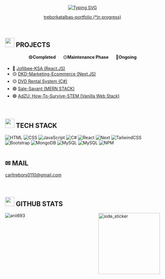 <p align="center">
<a href="https://git.io/typing-svg"><img src="https://readme-typing-svg.demolab.com?font=Fira+Code&size=30&pause=1000&color=00F789&center=true&vCenter=true&width=800&lines=Carl+Trebor+Katalbas;Independent+Full-stack+Developer;Learning+Computer+Science+%26+AI" alt="Typing SVG" /></a>
</p>
<p align="center">
  <a href="https://treborkatalbas.vercel.app/" align="center">treborkatalbas-portfolio (*in progress)</a>
</p>
<br>

## <img src="https://media.giphy.com/media/sUvXqhA9nukbIM0MyO/giphy.gif" width="30"><b> PROJECTS </b>
<p align="center">
    🟢<strong>Completed</strong>&nbsp;&nbsp;&nbsp;&nbsp;&nbsp; 🟡<strong>Maintenance Phase</strong>&nbsp;&nbsp;&nbsp;&nbsp;&nbsp; 🔵<strong>Ongoing</strong>
</p>
<p align="right">
  <ul>
    <li>🔵 <a href="https://jollibeeksa.netlify.app/">Jollibee-KSA (React.JS)</a></li>
    <li>🟡 <a href="https://www.dkdmarketing.net/">DKD-Marketing-Ecommerce (Next.JS)</a></li>
    <li>🟡 <a href="https://github.com/Trebor-Katalbas/DVD_Rental_System">DVD Rental System (C#)</a></li>
    <li>🟢 <a href="https://www.sale-savant.com/">Sale-Savant (MERN STACK)</a></li>
    <li>🟢 <a href="https://trebor-katalbas.github.io/HowToSurviveSTEM/">AdZU: How-To-Survive-STEM (Vanilla Web Stack)</a></li>
  </ul>
</p>
<br>

## <img src="https://media.giphy.com/media/MXoyvLVaXqYbi6KUhu/giphy.gif" width="30"><b> TECH STACK </b>
![HTML](https://img.shields.io/badge/html5-%23E34F26.svg?style=for-the-badge&logo=html5&logoColor=white) ![CSS](https://img.shields.io/badge/css3-%231572B6.svg?style=for-the-badge&logo=css3&logoColor=white) ![JavaScript](https://img.shields.io/badge/javascript-yellow.svg?style=for-the-badge&logo=javascript&logoColor=white) ![C#](https://img.shields.io/badge/csharp-white.svg?style=for-the-badge&logo=c#&logoColor=blue) 
![React](https://img.shields.io/badge/react.js-%2320232a.svg?style=for-the-badge&logo=react&logoColor=%2361DAFB) ![Next](https://img.shields.io/badge/Next.js-black.svg?style=for-the-badge&logo=nextdotjs&logoColor=white) 
![TailwindCSS](https://img.shields.io/badge/tailwindcss-%2338B2AC.svg?style=for-the-badge&logo=tailwind-css&logoColor=white) ![Bootstrap](https://img.shields.io/badge/bootstrap-%23563D7C.svg?style=for-the-badge&logo=bootstrap&logoColor=white) 
![MongoDB](https://img.shields.io/badge/MongoDB-%234ea94b.svg?style=for-the-badge&logo=mongodb&logoColor=white) ![MySQL](https://img.shields.io/badge/mysql-white.svg?style=for-the-badge&logo=mysql&logoColor=blue) ![MySQL](https://img.shields.io/badge/PostgreSQL-white.svg?style=for-the-badge&logo=postgresql&logoColor=blue) 
![NPM](https://img.shields.io/badge/NPM-%23CB3837.svg?style=for-the-badge&logo=npm&logoColor=white)
<br><br>

## ✉ MAIL
[carltrebors0110@gmail.com](mailto:carltrebors0110@gmail.com)  
<br><br>

## <img src="https://media.giphy.com/media/iY8CRBdQXODJSCERIr/giphy.gif" width="30"><b> GITHUB STATS </b>
<img align="right" width=200px height=200px alt="side_sticker" src="https://media.giphy.com/media/TEnXkcsHrP4YedChhA/giphy.gif" />
<p>
  <img align="left" src="https://github-readme-stats.vercel.app/api/top-langs?username=Trebor-Katalbas&show_icons=true&theme=dark&locale=en&layout=compact" alt="anii693" />
  <br>
</p>
<br>


